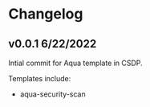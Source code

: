 # Changelog

## v0.0.1 6/22/2022

Intial commit for Aqua template in CSDP. 

Templates include: 

* aqua-security-scan